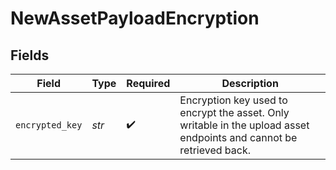 # NewAssetPayloadEncryption


## Fields

| Field                                                                                                               | Type                                                                                                                | Required                                                                                                            | Description                                                                                                         |
| ------------------------------------------------------------------------------------------------------------------- | ------------------------------------------------------------------------------------------------------------------- | ------------------------------------------------------------------------------------------------------------------- | ------------------------------------------------------------------------------------------------------------------- |
| `encrypted_key`                                                                                                     | *str*                                                                                                               | :heavy_check_mark:                                                                                                  | Encryption key used to encrypt the asset. Only writable in the upload asset endpoints and cannot be retrieved back. |